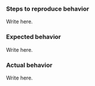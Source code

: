<!--
Be sure to follow the issue template.
This template is really helpful to each of us to not make back and forth.

e.g.
A back and forth spends a day as a minimum because of our time differences.

We'd love to resolve the problem you're facing as soon as possible.

If this template is not enough to you,
please drop your thoughts on the repository.

Let's make improvement together.


Thanks for reading this message and your contribution<3
-->

### Steps to reproduce behavior
Write here.

### Expected behavior
Write here.

### Actual behavior
Write here.
